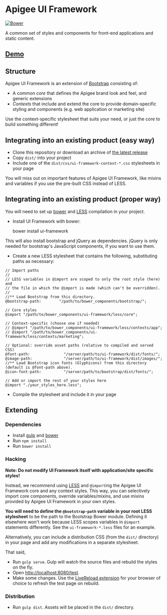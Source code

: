 # Apigee UI Framework

[![Bower](https://img.shields.io/bower/v/apigee/ui-framework.svg?style=flat-square)]()

A common set of styles and components for front-end applications and static content.

## [Demo](http://apigee.github.io/ui-framework/test/)

## Structure

Apigee UI Framework is an extension of [Bootstrap](http://getbootstrap.com/) consisting
of:

* A common *core* that defines the Apigee brand look and feel, and generic extensions
* *Contexts* that include and extend the core to provide domain-specific styling and
  components (e.g. web application or marketing site)

Use the context-specific stylesheet that suits your need, or just the core to build
something different!

## Integrating into an existing product (easy way)

* Clone this repository or download an archive of [the latest release](https://github.com/apigee/ui-framework/releases)
* Copy `dist/` into your project
* Include one of the `dist/css/ui-framework-context-*.css` stylesheets in your page

You will miss out on important features of Apigee UI Framework, like mixins and variables
if you use the pre-built CSS instead of LESS.

## Integrating into an existing product (proper way)

You will need to set up [bower](http://bower.io) and [LESS](http://lesscss.org)
compilation in your project.

* Install UI Framework with bower:

    bower install ui-framework

This will also install bootstrap and jQuery as dependencies.
jQuery is only needed for bootstrap's JavaScript components,
if you want to use them.

* Create a new LESS stylesheet that contains the following,
  substituting paths as necessary:

```
// Import paths
//
// LESS variables in @import are scoped to only the root style (here) and
// the file in which the @import is made (which can't be overridden).
//
//** Load Bootstrap from this directory.
@bootstrap-path:        "/path/to/bower_components/bootstrap/";

// Core styles
@import "/path/to/bower_components/ui-framework/less/core";

// Context-specific (choose one if needed)
// @import "/path/to/bower_components/ui-framework/less/contexts/app";
// @import "/path/to/bower_components/ui-framework/less/contexts/marketing";

// Optional: override asset paths (relative to compiled and served CSS)
@font-path:               "/server/path/to/ui-framework/dist/fonts/";
@image-path:              "/server/path/to/ui-framework/dist/images/";
//** Load Bootstrap icon fonts (Glyphicons) from this directory (default is @font-path above).
@icon-font-path:          "/server/path/to/bootstrap/dist/fonts/";

// Add or import the rest of your styles here
@import "./your_styles_here.less";
```

* Compile the stylesheet and include it in your page



## Extending

### Dependencies

* Install [gulp](http://gulpjs.com/) and [bower](http://bower.io/)
* Run `npm install`
* Run `bower install`

### Hacking

**Note: Do not modify UI Framework itself with application/site specific styles!**

Instead, we recommend using [LESS](http://lesscss.org/) and `@import`ing
the Apigee UI Framework core and any context styles. This way, you can selectively
import core components, override variables/mixins, and use mixins provided by
Apigee UI Framework in your own styles.

**You will need to define the `@bootstrap-path` variable in your root
LESS stylesheet** to be the path to the Bootstrap Bower module. Defining it
elsewhere won't work because LESS scopes variables in `@import` statements
differently. See the `ui-framework-*.less` files for an example.

Alternatively, you can include a distribution CSS (from the `dist/`
directory) in your page and add any modifications in a separate stylesheet.

That said,

* Run `gulp serve`. Gulp will watch the source files and rebuild the styles on the fly. 
* Open [http://localhost:8080/test](http://localhost:8080/test).
* Make some changes. Use the [LiveReload extension](http://feedback.livereload.com/knowledgebase/articles/86242-how-do-i-install-and-use-the-browser-extensions-)
for your browser of choice to refresh the test page on rebuild.

### Distribution

* Run `gulp dist`. Assets will be placed in the `dist/` directory.
